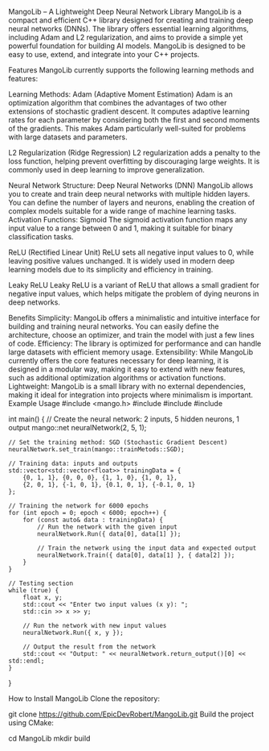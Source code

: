 MangoLib – A Lightweight Deep Neural Network Library
MangoLib is a compact and efficient C++ library designed for creating and training deep neural networks (DNNs). The library offers essential learning algorithms, including Adam and L2 regularization, and aims to provide a simple yet powerful foundation for building AI models. MangoLib is designed to be easy to use, extend, and integrate into your C++ projects.

Features
MangoLib currently supports the following learning methods and features:

Learning Methods:
Adam (Adaptive Moment Estimation)
Adam is an optimization algorithm that combines the advantages of two other extensions of stochastic gradient descent. It computes adaptive learning rates for each parameter by considering both the first and second moments of the gradients. This makes Adam particularly well-suited for problems with large datasets and parameters.

L2 Regularization (Ridge Regression)
L2 regularization adds a penalty to the loss function, helping prevent overfitting by discouraging large weights. It is commonly used in deep learning to improve generalization.

Neural Network Structure:
Deep Neural Networks (DNN)
MangoLib allows you to create and train deep neural networks with multiple hidden layers. You can define the number of layers and neurons, enabling the creation of complex models suitable for a wide range of machine learning tasks.
Activation Functions:
Sigmoid
The sigmoid activation function maps any input value to a range between 0 and 1, making it suitable for binary classification tasks.

ReLU (Rectified Linear Unit)
ReLU sets all negative input values to 0, while leaving positive values unchanged. It is widely used in modern deep learning models due to its simplicity and efficiency in training.

Leaky ReLU
Leaky ReLU is a variant of ReLU that allows a small gradient for negative input values, which helps mitigate the problem of dying neurons in deep networks.

Benefits
Simplicity: MangoLib offers a minimalistic and intuitive interface for building and training neural networks. You can easily define the architecture, choose an optimizer, and train the model with just a few lines of code.
Efficiency: The library is optimized for performance and can handle large datasets with efficient memory usage.
Extensibility: While MangoLib currently offers the core features necessary for deep learning, it is designed in a modular way, making it easy to extend with new features, such as additional optimization algorithms or activation functions.
Lightweight: MangoLib is a small library with no external dependencies, making it ideal for integration into projects where minimalism is important.
Example Usage
#include <mango.h>
#include <iostream>
#include <cstdlib>
#include <vector>

int main() {
    // Create the neural network: 2 inputs, 5 hidden neurons, 1 output
    mango::net neuralNetwork(2, 5, 1);

    // Set the training method: SGD (Stochastic Gradient Descent)
    neuralNetwork.set_train(mango::trainMetods::SGD);

    // Training data: inputs and outputs
    std::vector<std::vector<float>> trainingData = {
        {0, 1, 1}, {0, 0, 0}, {1, 1, 0}, {1, 0, 1},
        {2, 0, 1}, {-1, 0, 1}, {0.1, 0, 1}, {-0.1, 0, 1}
    };

    // Training the network for 6000 epochs
    for (int epoch = 0; epoch < 6000; epoch++) {
        for (const auto& data : trainingData) {
            // Run the network with the given input
            neuralNetwork.Run({ data[0], data[1] });

            // Train the network using the input data and expected output
            neuralNetwork.Train({ data[0], data[1] }, { data[2] });
        }
    }

    // Testing section
    while (true) {
        float x, y;
        std::cout << "Enter two input values (x y): ";
        std::cin >> x >> y;

        // Run the network with new input values
        neuralNetwork.Run({ x, y });

        // Output the result from the network
        std::cout << "Output: " << neuralNetwork.return_output()[0] << std::endl;
    }
}

How to Install MangoLib
Clone the repository:


git clone https://github.com/EpicDevRobert/MangoLib.git
Build the project using CMake:

cd MangoLib
mkdir build
